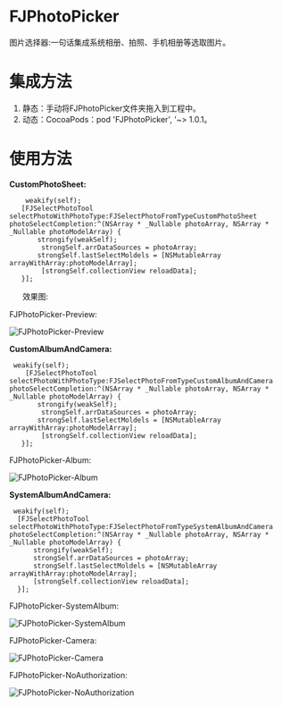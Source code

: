 # FJPhotoPicker

图片选择器:一句话集成系统相册、拍照、手机相册等选取图片。

# 集成方法

1. 静态：手动将FJPhotoPicker文件夹拖入到工程中。
2. 动态：CocoaPods：pod 'FJPhotoPicker', '~> 1.0.1。

# 使用方法
**CustomPhotoSheet:**

        weakify(self);
       [FJSelectPhotoTool selectPhotoWithPhotoType:FJSelectPhotoFromTypeCustomPhotoSheet photoSelectCompletion:^(NSArray * _Nullable photoArray, NSArray * _Nullable photoModelArray) {
           strongify(weakSelf);
            strongSelf.arrDataSources = photoArray;
           strongSelf.lastSelectMoldels = [NSMutableArray arrayWithArray:photoModelArray];
            [strongSelf.collectionView reloadData];
       }];
       
效果图:

FJPhotoPicker-Preview:

![FJPhotoPicker-Preview](https://github.com/fangjinfeng/FJPhotoPicker/blob/master/FJPhotoPickerDemo/Snapshots/FJPhotoPicker-Preview.gif)
     
     
 **CustomAlbumAndCamera:**
 
     weakify(self);
        [FJSelectPhotoTool selectPhotoWithPhotoType:FJSelectPhotoFromTypeCustomAlbumAndCamera photoSelectCompletion:^(NSArray * _Nullable photoArray, NSArray * _Nullable photoModelArray) {
           strongify(weakSelf);
            strongSelf.arrDataSources = photoArray;
           strongSelf.lastSelectMoldels = [NSMutableArray arrayWithArray:photoModelArray];
            [strongSelf.collectionView reloadData];
       }];
     
     
 FJPhotoPicker-Album:

![FJPhotoPicker-Album](https://github.com/fangjinfeng/FJPhotoPicker/blob/master/FJPhotoPickerDemo/Snapshots/FJPhotoPicker-Album.gif)

 **SystemAlbumAndCamera:**
 
     weakify(self);
      [FJSelectPhotoTool selectPhotoWithPhotoType:FJSelectPhotoFromTypeSystemAlbumAndCamera photoSelectCompletion:^(NSArray * _Nullable photoArray, NSArray * _Nullable photoModelArray) {
          strongify(weakSelf);
          strongSelf.arrDataSources = photoArray;
          strongSelf.lastSelectMoldels = [NSMutableArray arrayWithArray:photoModelArray];
          [strongSelf.collectionView reloadData];
      }];


FJPhotoPicker-SystemAlbum:

![FJPhotoPicker-SystemAlbum](https://github.com/fangjinfeng/FJPhotoPicker/blob/master/FJPhotoPickerDemo/Snapshots/FJPhotoPicker-SystemAlbum.gif)


FJPhotoPicker-Camera:

![FJPhotoPicker-Camera](https://github.com/fangjinfeng/FJPhotoPicker/blob/master/FJPhotoPickerDemo/Snapshots/FJPhotoPicker-Camera.gif)


FJPhotoPicker-NoAuthorization:

![FJPhotoPicker-NoAuthorization](https://github.com/fangjinfeng/FJPhotoPicker/blob/master/FJPhotoPickerDemo/Snapshots/FJPhotoPicker-NoAuthorization.gif)
